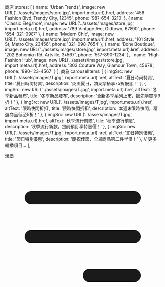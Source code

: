 商店
stores: [
			{
				name: 'Urban Trends',
				image: new URL('../assets/images/store.jpg', import.meta.url).href,
				address: '456 Fashion Blvd, Trendy City, 12345',
				phone: '987-654-3210'
			},
			{
				name: 'Classic Elegance',
				image: new URL('../assets/images/store.jpg', import.meta.url).href,
				address: '789 Vintage Ave, Oldtown, 67890',
				phone: '654-321-0987'
			},
			{
				name: 'Modern Chic',
				image: new URL('../assets/images/store.jpg', import.meta.url).href,
				address: '101 Style St, Metro City, 23456',
				phone: '321-098-7654'
			},
			{
				name: 'Boho Boutique',
				image: new URL('../assets/images/store.jpg', import.meta.url).href,
				address: '202 Bohemian Rd, Artville, 34567',
				phone: '567-890-1234'
			},
			{
				name: 'High Fashion Hub',
				image: new URL('../assets/images/store.jpg', import.meta.url).href,
				address: '303 Couture Way, Glamour Town, 45678',
				phone: '890-123-4567'
			}
		],
商品
carouselItems: [
				{
				imgSrc: new URL('../assets/images/T.jpg', import.meta.url).href,
				altText: '夏日時尚特賣',
				title: '夏日時尚特賣',
				description: '炎炎夏日，清爽穿搭享75折優惠！'
			},
			{
				imgSrc: new URL('../assets/images/T.jpg', import.meta.url).href,
				altText: '冬季新品發布',
				title: '冬季新品發布',
				description: '全新冬季系列上市，搶先購買享9折！'
			},
			{
				imgSrc: new URL('../assets/images/T.jpg', import.meta.url).href,
				altText: '限時快閃折扣',
				title: '限時快閃折扣',
				description: '本週末限時快閃，精選商品低至5折！'
			},
			{
				imgSrc: new URL('../assets/images/T.jpg', import.meta.url).href,
				altText: '秋季流行前瞻',
				title: '秋季流行前瞻',
				description: '秋季流行新款，提前預訂享特惠價！'
			},
			{
				imgSrc: new URL('../assets/images/T.jpg', import.meta.url).href,
				altText: '節日特別優惠',
				title: '節日特別優惠',
				description: '慶祝佳節，全場商品第二件半價！'
			},
		  // 更多輪播項目...
		],


漢堡
<svg class="w-6 h-6" fill="none" stroke="currentColor" viewBox="0 0 24 24"
                        xmlns="http://www.w3.org/2000/svg">
                        <path stroke-linecap="round" stroke-linejoin="round" stroke-width="2"
                            d="M4 6h16M4 12h16m-7 6h7"></path>
</svg>


